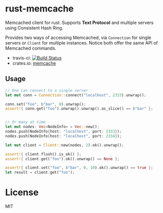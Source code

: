 # rust-memcache

Memcached client for rust. Supports **Text Protocol** and multiple servers using Consistent Hash Ring.

Provides two ways of accessing Memcached, via `Connection` for single servers or `Client` for multiple instances. Notice both offer the same API of Memcached commands.

* travis-ci: [![Build Status](https://travis-ci.org/aisk/rust-memcache.svg?branch=master)](https://travis-ci.org/aisk/rust-memcache)
* crates.io: [memcache](https://crates.io/crates/memcache)

## Usage
```rust
// One can connect to a single server
let mut conn = Connection::connect("localhost", 2333).unwrap();

conn.set("foo", b"bar", 0).unwrap();
assert!{ conn.get("foo").unwrap().unwrap().as_slice() == b"bar" };


// Or many at time
let mut nodes: Vec<NodeInfo> = Vec::new();
nodes.push(NodeInfo{host: "localhost", port: 2333});
nodes.push(NodeInfo{host: "localhost", port: 2334});

let mut client = Client::new(nodes, 2).ok().unwrap();

assert!{ client.flush().is_ok() };
assert!{ client.get("foo").ok().unwrap() == None };

assert!{ client.set("foo", b"bar", 0, 10).ok().unwrap() == true };
let result = client.get("foo");

```

# License

MIT
